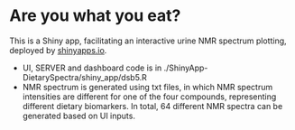 # Are you what you eat?

This is a Shiny app, facilitating an interactive urine NMR spectrum plotting, deployed by [shinyapps.io](https://elze.shinyapps.io/who_are_you/).

  - UI, SERVER and dashboard code is in ./ShinyApp-DietarySpectra/shiny_app/dsb5.R
  - NMR spectrum is generated using txt files, in which NMR spectrum intensities are different for one of the four compounds, representing different dietary biomarkers. In total, 64 different NMR spectra can be generated based on UI inputs.
  

